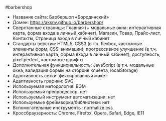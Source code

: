 #barbershop
- Название сайта: Барбершоп «Бородинский»
- Домен: https://aksnv.github.io/barbershop/
- Сверстанные страницы: Главная (+ модальные окна: интерактивная карта, форма входа в личный кабинет), Магазин, Товар, Прайс-лист, Контакты, Страница входа в личный кабинет
- Стандарты верстки: HTML5, CSS3 (в т.ч. flexbox, кастомные элементы форм, CSS-анимации), прогрессивное улучшение (в т.ч. интерактивная карта, форма входа в личный кабинет), доступность, pixel perfect, кастомные шрифты
- Дополнительная функциональность: JavaScript (в т.ч. модальные окна, валидация формы на стороне клиента, localStorage)
- Адаптивность сетки: фиксированный макет
- Адаптивность графики: SVG
- Используемая методология: БЭМ
- Используемый препроцессор: нет
- Используемый инструмент автоматизации: нет
- Используемые фреймворки/библиотеки: нет
- Вспомогательные инструменты: normalize.css 
- Кроссбраузерность: Chrome, Firefox, Opera, Safari, Edge, IE11

